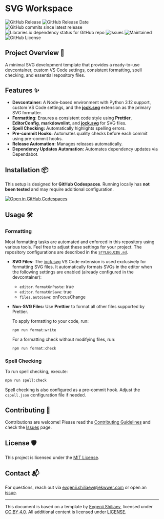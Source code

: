 # SVG Workspace

![GitHub Release](https://img.shields.io/github/v/release/Jekwwer/svg-workspace?logo=github&link=https%3A%2F%2Fgithub.com%2FJekwwer%2Fsvg-workspace%2Freleases%2Flatest)
![GitHub Release Date](https://img.shields.io/github/release-date/Jekwwer/svg-workspace?link=https%3A%2F%2Fgithub.com%2FJekwwer%2Fsvg-workspace%2Freleases%2Flatest)
![GitHub commits since latest release](https://img.shields.io/github/commits-since/Jekwwer/svg-workspace/latest?link=https%3A%2F%2Fgithub.com%2FJekwwer%2Fsvg-workspace%2Freleases%2Flatest)
![Libraries.io dependency status for GitHub repo](https://img.shields.io/librariesio/github/Jekwwer/svg-workspace?logo=librariesdotio&logoColor=%23FFFFFF)
![Issues](https://img.shields.io/github/issues/Jekwwer/svg-workspace?logo=github&link=https%3A%2F%2Fgithub.com%2FJekwwer%2Fsvg-workspace%2Fissues)
![Maintained](https://img.shields.io/maintenance/yes/2025)
![GitHub License](https://img.shields.io/github/license/Jekwwer/svg-workspace?link=https%3A%2F%2Fgithub.com%2FJekwwer%2Fsvg-workspace%2Fblob%2Fmain%2FLICENSE)

## Project Overview 🚀

A minimal SVG development template that provides a ready-to-use devcontainer, custom VS Code settings,
consistent formatting, spell checking, and essential repository files.

## Features ✨

- **Devcontainer:**
  A Node-based environment with Python 3.12 support, custom VS Code settings, and the [**jock.svg**][jock.svg] extension
  as the primary SVG formatter.
- **Formatting:**
  Ensures a consistent code style using **Prettier**, **EditorConfig**, **markdownlint**, and [**jock.svg**][jock.svg]
  for SVG files.
- **Spell Checking:**
  Automatically highlights spelling errors.
- **Pre-commit Hooks:**
  Automates quality checks before each commit using pre-commit hooks.
- **Release Automation:**
  Manages releases automatically.
- **Dependency Updates Automation:**
  Automates dependency updates via Dependabot.

## Installation 📦

This setup is designed for **GitHub Codespaces**.
Running locally has **not been tested** and may require additional configuration.

[![Open in GitHub Codespaces](https://github.com/codespaces/badge.svg)][open-in-codespaces]

## Usage 🛠️

### Formatting

Most formatting tasks are automated and enforced in this repository using various tools.
Feel free to adjust these settings for your project.
The repository configurations are described in the [`STYLEGUIDE.md`][STYLEGUIDE].

- **SVG Files:**
  The [jock.svg][jock.svg] VS Code extension is used exclusively for formatting SVG files.
  It automatically formats SVGs in the editor when the following settings are enabled
  (already configured in the devcontainer):

  - `editor.formatOnPaste`: true
  - `editor.formatOnSave`: true
  - `files.autoSave`: onFocusChange

- **Non-SVG Files:**
  Use **Prettier** to format all other files supported by Prettier.

  To apply formatting to your code, run:

  ```bash
  npm run format:write
  ```

  For a formatting check without modifying files, run:

  ```bash
  npm run format:check
  ```

### Spell Checking

To run spell checking, execute:

```bash
npm run spell:check
```

Spell checking is also configured as a pre-commit hook. Adjust the `cspell.json` configuration file if needed.

## Contributing 👥

Contributions are welcome! Please read the [Contributing Guidelines][CONTRIBUTING] and check the [Issues][issues] page.

## License 🛡️

This project is licensed under the [MIT License][LICENSE].

## Contact 📬

For questions, reach out via [evgenii.shiliaev@jekwwer.com][evgenii.shiliaev@jekwwer.com] or open an [issue][issues].

---

This document is based on a template by [Evgenii Shiliaev][evgenii-shiliaev-github],
licensed under [CC BY 4.0][jekwwer-markdown-docs-kit-license]. All additional content is licensed under [LICENSE][LICENSE].

[CONTRIBUTING]: CONTRIBUTING.md
[LICENSE]: LICENSE
[STYLEGUIDE]: STYLEGUIDE.md
[evgenii-shiliaev-github]: https://github.com/Jekwwer
[evgenii.shiliaev@jekwwer.com]: mailto:evgenii.shiliaev@jekwwer.com
[issues]: https://github.com/Jekwwer/svg-workspace/issues
[jock.svg]: https://marketplace.visualstudio.com/items?itemName=jock.svg
[jekwwer-markdown-docs-kit-license]: https://github.com/Jekwwer/markdown-docs-kit/blob/main/LICENSE
[open-in-codespaces]: https://codespaces.new/Jekwwer/svg-workspace
